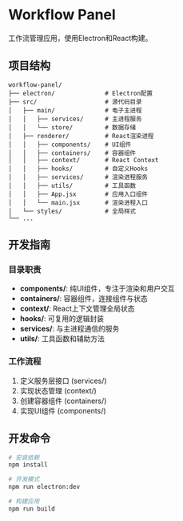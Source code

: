  # Workflow Panel

工作流管理应用，使用Electron和React构建。

## 项目结构

```
workflow-panel/
├── electron/              # Electron配置
├── src/                   # 源代码目录
│   ├── main/              # 电子主进程
│   │   ├── services/      # 主进程服务
│   │   └── store/         # 数据存储
│   ├── renderer/          # React渲染进程
│   │   ├── components/    # UI组件
│   │   ├── containers/    # 容器组件
│   │   ├── context/       # React Context
│   │   ├── hooks/         # 自定义Hooks
│   │   ├── services/      # 渲染进程服务
│   │   ├── utils/         # 工具函数
│   │   ├── App.jsx        # 应用入口组件
│   │   └── main.jsx       # 渲染进程入口
│   └── styles/            # 全局样式
└── ...
```

## 开发指南

### 目录职责

- **components/**: 纯UI组件，专注于渲染和用户交互
- **containers/**: 容器组件，连接组件与状态
- **context/**: React上下文管理全局状态
- **hooks/**: 可复用的逻辑封装
- **services/**: 与主进程通信的服务
- **utils/**: 工具函数和辅助方法

### 工作流程

1. 定义服务层接口 (services/)
2. 实现状态管理 (context/)
3. 创建容器组件 (containers/)
4. 实现UI组件 (components/)

## 开发命令

```bash
# 安装依赖
npm install

# 开发模式
npm run electron:dev

# 构建应用
npm run build
```